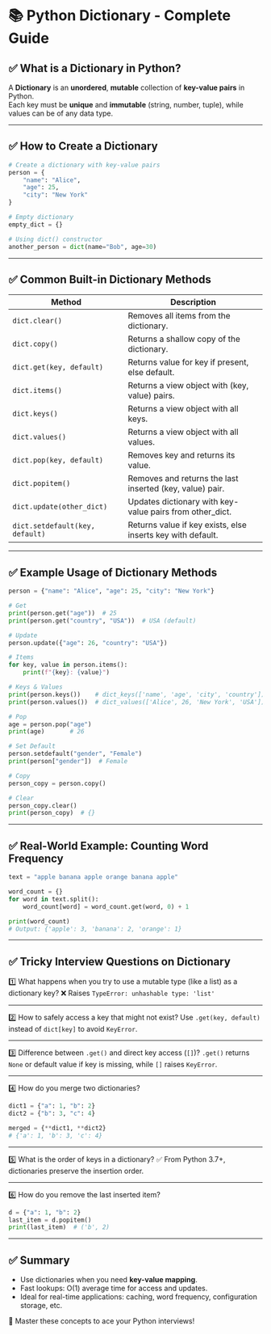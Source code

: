 
# 📚 Python Dictionary - Complete Guide

## ✅ What is a Dictionary in Python?

A **Dictionary** is an **unordered**, **mutable** collection of **key-value pairs** in Python.  
Each key must be **unique** and **immutable** (string, number, tuple), while values can be of any data type.

---

## ✅ How to Create a Dictionary

```python
# Create a dictionary with key-value pairs
person = {
    "name": "Alice",
    "age": 25,
    "city": "New York"
}

# Empty dictionary
empty_dict = {}

# Using dict() constructor
another_person = dict(name="Bob", age=30)
````

---

## ✅ Common Built-in Dictionary Methods

| Method                          | Description                                                 |
| ------------------------------- | ----------------------------------------------------------- |
| `dict.clear()`                  | Removes all items from the dictionary.                      |
| `dict.copy()`                   | Returns a shallow copy of the dictionary.                   |
| `dict.get(key, default)`        | Returns value for key if present, else default.             |
| `dict.items()`                  | Returns a view object with (key, value) pairs.              |
| `dict.keys()`                   | Returns a view object with all keys.                        |
| `dict.values()`                 | Returns a view object with all values.                      |
| `dict.pop(key, default)`        | Removes key and returns its value.                          |
| `dict.popitem()`                | Removes and returns the last inserted (key, value) pair.    |
| `dict.update(other_dict)`       | Updates dictionary with key-value pairs from other\_dict.   |
| `dict.setdefault(key, default)` | Returns value if key exists, else inserts key with default. |

---

## ✅ Example Usage of Dictionary Methods

```python
person = {"name": "Alice", "age": 25, "city": "New York"}

# Get
print(person.get("age"))  # 25
print(person.get("country", "USA"))  # USA (default)

# Update
person.update({"age": 26, "country": "USA"})

# Items
for key, value in person.items():
    print(f"{key}: {value}")

# Keys & Values
print(person.keys())    # dict_keys(['name', 'age', 'city', 'country'])
print(person.values())  # dict_values(['Alice', 26, 'New York', 'USA'])

# Pop
age = person.pop("age")
print(age)       # 26

# Set Default
person.setdefault("gender", "Female")
print(person["gender"])  # Female

# Copy
person_copy = person.copy()

# Clear
person_copy.clear()
print(person_copy)  # {}
```

---

## ✅ Real-World Example: Counting Word Frequency

```python
text = "apple banana apple orange banana apple"

word_count = {}
for word in text.split():
    word_count[word] = word_count.get(word, 0) + 1

print(word_count)
# Output: {'apple': 3, 'banana': 2, 'orange': 1}
```

---

## ✅ Tricky Interview Questions on Dictionary

1️⃣ What happens when you try to use a mutable type (like a list) as a dictionary key?
❌ Raises `TypeError: unhashable type: 'list'`

---

2️⃣ How to safely access a key that might not exist?
Use `.get(key, default)` instead of `dict[key]` to avoid `KeyError`.

---

3️⃣ Difference between `.get()` and direct key access (`[]`)?
`.get()` returns `None` or default value if key is missing, while `[]` raises `KeyError`.

---

4️⃣ How do you merge two dictionaries?

```python
dict1 = {"a": 1, "b": 2}
dict2 = {"b": 3, "c": 4}

merged = {**dict1, **dict2}
# {'a': 1, 'b': 3, 'c': 4}
```

---

5️⃣ What is the order of keys in a dictionary?
✅ From Python 3.7+, dictionaries preserve the insertion order.

---

6️⃣ How do you remove the last inserted item?

```python
d = {"a": 1, "b": 2}
last_item = d.popitem()
print(last_item)  # ('b', 2)
```

---

## ✅ Summary

* Use dictionaries when you need **key-value mapping**.
* Fast lookups: O(1) average time for access and updates.
* Ideal for real-time applications: caching, word frequency, configuration storage, etc.

🚀 Master these concepts to ace your Python interviews!

```

